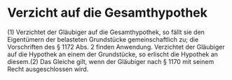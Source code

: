 # Verzicht auf die Gesamthypothek

(1) Verzichtet der Gläubiger auf die Gesamthypothek, so fällt sie den Eigentümern der belasteten Grundstücke gemeinschaftlich zu; die Vorschriften des § 1172 Abs. 2 finden Anwendung. Verzichtet der Gläubiger auf die Hypothek an einem der Grundstücke, so erlischt die Hypothek an diesem.(2) Das Gleiche gilt, wenn der Gläubiger nach § 1170 mit seinem Recht ausgeschlossen wird. 

